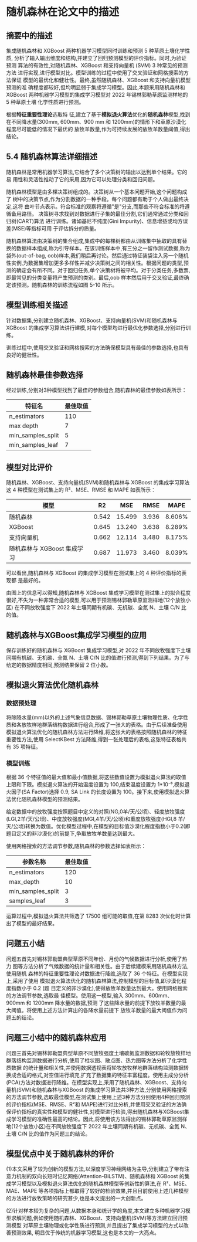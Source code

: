 # 随机森林在论文中的描述

## 摘要中的描述

集成随机森林和 XGBoost 两种机器学习模型同时训练和预测 5 种草原土壤化学性质, 分析了输入输出维度和结构,并建立了回归预测模型的评价指标。同时,为验证预测 算法的有效性,对随机森林、XGBoost 和支持向量机 (SVM) 3 种常见的预测方法 进行实现,进行模型对比。模型训练的过程中使用了交叉验证和网格搜索的方法保证 模型的最优化和健壮性。最终,虽然随机森林、XGBoost 和支持向量机模型预测的准 确程度都较好,但均明显弱于集成学习模型。因此,本题采用随机森林和 XGBoost 两种机器学习模型的集成学习模型对 2022 年锡林郭勒草原监测样地的 5 种草原土壤 化学性质进行预测。

根据**特征重要性理论**选取特 征,建立了基于**模拟退火算法**优化的**随机森林**模型,找到在不同降水量(300mm, 600mm、900 mm 和 1200mm)的情形下和草原沙漠化程度尽可能低的情况下最优的 放牧羊数量,作为可持续发展的放牧羊数量阈值,得出结论。

## 5.4 随机森林算法详细描述

随机森林是常用机器学习算法,它结合了多个决策树的输出以达到单个结果。它的易 用性和灵活性推动了它的采用,因为它可以处理分类和回归问题。

随机森林模型是由多棵决策树组成的。决策树从一个基本问题开始,这个问题构成了 树中的决策节点,作为分割数据的一种手段。每个问题都有助于个人做出最终决定,这将 由叶节点表示。符合标准的观察将遵循"是"分支,而那些不符合标准的将遵循备用路径。 决策树寻求找到对数据进行子集的最佳分割,它们通常通过分类和回归树(CART)算法 进行训练。诸如基尼不纯度(Gini Impurity)、信息增益或均方误差(MSE)等指标可用 于评估拆分的质量。

随机森林算法由决策树的集合组成,集成中的每棵树都由从训练集中抽取的具有替换的数据样本组成,称为引导样本。在该训练样本中,有三分之一留作测试数据,称为袋外(out-of-bag, oob)样本,我们稍后再讨论。然后通过特征装袋注入另一个随机性实例,为数据集增加更多多样性并减少决策树之间的相关性。根据问题的类型,预测的确定会有所不同。对于回归任务,单个决策树将被平均。对于分类任务,多数票,即最常见的分类变量将产生预测的类别。最后,oob 样本然后用于交叉验证,最终确定该预测。随机森林的训练流程如图 5-10 所示。

## 模型训练相关描述

针对数据集,分别建立随机森林、XGBoost、支持向量机(SVM)和随机森林与 XGBoost 的集成学习算法讲行建模,对每个模型均进行最优化参数选择,分别进行训练。

训练过程中,使用交叉验证和网格搜索的方法确保模型具有最佳的参数选择,也具有 良好的健壮性。

## 随机森林最佳参数选择

经过训练,分别对3种模型找到了最佳的参数组合,随机森林的最佳参数如表所示：

| 特征名            | 最佳取值 |
|----------------|------|
| n_estimators   | 110  |
| max depth      | 7    |
| min_samples_split | 5 |
| min_samples_leaf  | 7 |

## 模型对比评价

随机森林、XGBoost、支持向量机(SVM)和随机森林与 XGBoost 的集成学习算法这 4 种模型在测试集上的 R²、MSE、RMSE 和 MAPE 如表所示：

| 模型                  | R2     | MSE    | RMSE  | MAPE   |
|---------------------|--------|--------|-------|--------|
| 随机森林                | 0.542  | 15.499 | 3.936 | 8.606% |
| XGBoost             | 0.645  | 13.240 | 3.638 | 8.289% |
| 支持向量机               | 0.662  | 12.114 | 3.480 | 8.175% |
| 随机森林与 XGBoost 集成学习 | 0.687 | 11.973 | 3.460 | 8.039% |

可以看出,随机森林与 XGBoost 的集成学习模型在测试集上的 4 种评价指标的表现都 是最好的。

由图上的信息可以得知,随机森林与 XGBoost 集成学习模型在测试集上的拟合程度很好,不失为一种非常合适的模型,可以用于预测锡林郭勒草原监测样地(12个放牧小区) 在不同放牧强度下 2022 年土壤同期有机碳、无机碳、全氮 N、土壤 C/N 比的值。

## 随机森林与XGBoost集成学习模型的应用

保存训练好的随机森林与 XGBoost 集成学习模型,对 2022 年不同放牧强度下土壤同期有机碳、无机碳、全氮 N、土壤 C/N 比的值进行预测,得到下列结果。为了与给定的数据精度相同,预测结果保留 2 位小数。

## 模拟退火算法优化随机森林

### 数据预处理

将除降水量(mm)以外的上述气象信息数据、锡林郭勒草原土壤物理性质、化学性质和各放牧样地群落结构数据进行组合,形成了一张大的表格。由于后续准备使用模拟退火算法优化的随机森林方法进行降维,将这张大的表格按照随机森林的特征重要性方法,使用 SelectKBest 方法降维,得到一张处理后的表格,这张特征表格共有 35 项特征。

### 模型训练

根据 36 个特征值的最大值和最小值数据,将这些数值设置为模拟退火算法的取值上限和下限。模拟退火算法的开始温度设置为 100,结束温度设置为 1*10⁻⁶,模拟退火因子(SA Factor)选择 0.9, SA Link 的长度设置为 100。接下来,使用模拟退火算法优化随机森林模型的预测结果。

给定数据中的放牧强度按照题目中定义的对照(NG,0羊/天/公顷)、轻度放牧强度(LGI,2羊/天/公顷)、中度放牧强度(MGI,4羊/天/公顷)和重度放牧强度(HGI,8 羊/天/公顷)转换为数值。优化模型过程中,在模型的目标值沙漠化程度指数小于0.2(即题目定义的非沙漠化)的前提下,争取放牧羊数量达到最大。

使用网格搜索的方法调节参数,随机森林的参数选择如表所示：

| 参数名称               | 最佳取值 |
|-------------------|------|
| n_estimators      | 120  |
| max_depth         | 10   |
| min_samples_split | 3    |
| samples_leaf      | 3    |

运算过程中,模拟退火算法共筛选了 17500 组可能的取值,在第 8283 次优化时计算 出了模型的最好结果。

## 问题五小结

问题五首先对锡林郭勒盟典型草原不同年份、月份的气候数据进行分析,使用了热力 图等方法分析了气候数据的统计量和相关性。由于后续建模采用随机森林方法,使用随机 森林的特征重要性理论对数据进行降维,选取了 36 个特征。在模型实现上,采用了使用 模拟退火算法优化的随机森林算法,控制模型的目标值,即沙漠化程度指数小于 0.2 (题 目定义的非沙漠化),使得放牧羊数量达到最大。使用网格搜索的方法调节参数,选取最 佳模型。使用这一模型,输入 300mm、600mm、900mm 和 1200mm 降水量的数据,预测 了这些降水量的前提下放牧羊数量的最大阈值。将使用上述方法计算出的各降水量前提下 放牧羊数量的最大阈值作为问题五的结论。

## 问题三小结中的随机森林应用

问题三首先对锡林郭勒盟典型草原不同放牧强度土壤碳氮监测数据和轮牧放牧样地 群落结构监测数据进行分析,使用了柱状图、散点图、热力图等方法分析了化学性质数据 的统计量和相关性,并使用数据透视表将轮牧放牧样地群落结构监测数据转换成合适的格式,对空值进行填充,扩充了数据集的特征丰富程度。使用主成分分析(PCA)方法对数据进行降维。在模型实现上,采用了随机森林、XGBoost、支持向量机(SVM)和随机森林与XGBoost 的集成学习算法共3种方法,分别使用网格搜索的方法调节参数,选取最佳模型,在测试集上使用上述3种方法分别使用4种回归预测的评价指标(MSE、RMSE、R²和 MAPE)进行对比分析,并使用交叉验证的方法确保评价指标的真实性和模型的健壮性,对模型进行检验,得出随机森林与XGBoost集成学习模型的准确性最高的结论。因此,将使用该方法得出的锡林郭勒草原监测样地(12个放牧小区)在不同放牧强度下 2022 年土壤同期有机碳、无机碳、全氮 N、土壤 C/N 比的值作为问题三的结论。

## 模型优点中关于随机森林的评价

(1)本文采用了较为创新的模型方法,以深度学习神经网络为主导,分别建立了带有注意力机制的双向长短时记忆网络(Attention-BiLSTM)、随机森林和 XGBoost 的集成学习模型以及模拟退火算法优化的随机森林模型等创新性的算法,在 R²、MSE、MAE、MAPE 等各项指标上都取得了较好的检验效果,并且目前使用上述几种模型的方法进行放牧策略的研究甚少,也是本文提出的一大创新点。

(2)针对样本较为复杂的问题,从数据本身和统计学的角度,本文建立多种机器学习模型求解问题,例如使用随机森林、XGBoost、支持向量机(SVM)等方法建立回归预测模型 对草原土壤物理或化学性质进行预测,并且提出了集成学习模型的方式以改善预测效果, 明显优于传统的机器学习模型,这也是本文的一大亮点。 